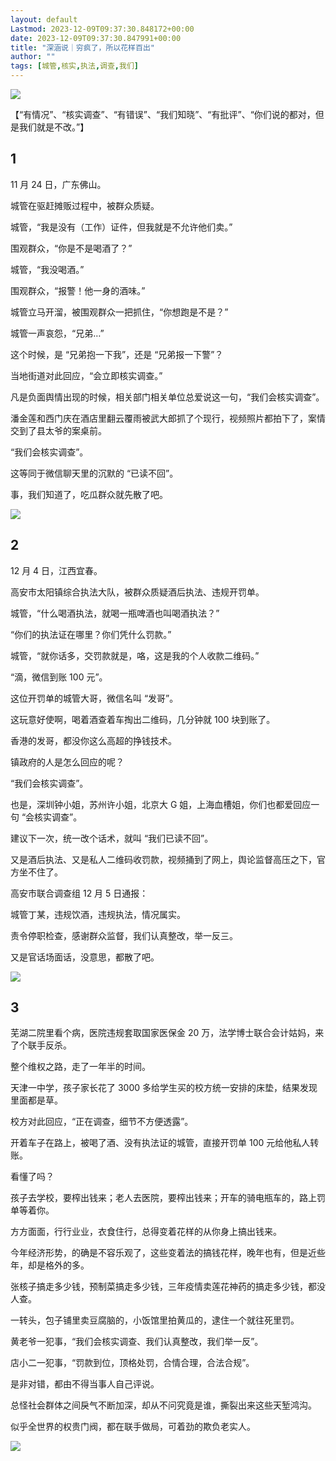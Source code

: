 ```yaml
---
layout: default
Lastmod: 2023-12-09T09:37:30.848172+00:00
date: 2023-12-09T09:37:30.847991+00:00
title: "深涵说｜穷疯了，所以花样百出"
author: ""
tags: [城管,核实,执法,调查,我们]
---
```


![](https://images.weserv.nl/?url=https%3A//chinadigitaltimes.net/chinese/files/2023/12/post-703014-65737c90a407b.)

【“有情况”、“核实调查”、“有错误”、“我们知晓”、“有批评”、“你们说的都对，但是我们就是不改。”】

1
-

11 月 24 日，广东佛山。

城管在驱赶摊贩过程中，被群众质疑。

城管，“我是没有（工作）证件，但我就是不允许他们卖。”

围观群众，“你是不是喝酒了？”

城管，“我没喝酒。”

围观群众，“报警！他一身的酒味。”

城管立马开溜，被围观群众一把抓住，“你想跑是不是？”

城管一声哀怨，“兄弟…”

这个时候，是 “兄弟抱一下我”，还是 “兄弟报一下警”？

当地街道对此回应，“会立即核实调查。”

凡是负面舆情出现的时候，相关部门相关单位总爱说这一句，“我们会核实调查”。

潘金莲和西门庆在酒店里翻云覆雨被武大郎抓了个现行，视频照片都拍下了，案情交到了县太爷的案桌前。

“我们会核实调查”。

这等同于微信聊天里的沉默的 “已读不回”。

事，我们知道了，吃瓜群众就先散了吧。

![](https://images.weserv.nl/?url=https%3A//chinadigitaltimes.net/chinese/files/2023/12/post-703014-65737c91ac8c7.)

2
-

12 月 4 日，江西宜春。

高安市太阳镇综合执法大队，被群众质疑酒后执法、违规开罚单。

城管，“什么喝酒执法，就喝一瓶啤酒也叫喝酒执法？”

“你们的执法证在哪里？你们凭什么罚款。”

城管，“就你话多，交罚款就是，咯，这是我的个人收款二维码。”

“滴，微信到账 100 元”。

这位开罚单的城管大哥，微信名叫 “发哥”。

这玩意好使啊，喝着酒查着车掏出二维码，几分钟就 100 块到账了。

香港的发哥，都没你这么高超的挣钱技术。

镇政府的人是怎么回应的呢？

“我们会核实调查”。

也是，深圳钟小姐，苏州许小姐，北京大 G 姐，上海血槽姐，你们也都爱回应一句 “会核实调查”。

建议下一次，统一改个话术，就叫 “我们已读不回”。

又是酒后执法、又是私人二维码收罚款，视频捅到了网上，舆论监督高压之下，官方坐不住了。

高安市联合调查组 12 月 5 日通报：

城管丁某，违规饮酒，违规执法，情况属实。

责令停职检查，感谢群众监督，我们认真整改，举一反三。

又是官话场面话，没意思，都散了吧。

![](https://images.weserv.nl/?url=https%3A//chinadigitaltimes.net/chinese/files/2023/12/post-703014-65737c93c4a3e.)

3
-

芜湖二院里看个病，医院违规套取国家医保金 20 万，法学博士联合会计姑妈，来了个联手反杀。

整个维权之路，走了一年半的时间。

天津一中学，孩子家长花了 3000 多给学生买的校方统一安排的床垫，结果发现里面都是草。

校方对此回应，“正在调查，细节不方便透露”。

开着车子在路上，被喝了酒、没有执法证的城管，直接开罚单 100 元给他私人转账。

看懂了吗？

孩子去学校，要榨出钱来；老人去医院，要榨出钱来；开车的骑电瓶车的，路上罚单等着你。

方方面面，行行业业，衣食住行，总得变着花样的从你身上搞出钱来。

今年经济形势，的确是不容乐观了，这些变着法的搞钱花样，晚年也有，但是近些年，却是格外的多。

张核子搞走多少钱，预制菜搞走多少钱，三年疫情卖莲花神药的搞走多少钱，都没人查。

一转头，包子铺里卖豆腐脑的，小饭馆里拍黄瓜的，逮住一个就往死里罚。

黄老爷一犯事，“我们会核实调查、我们认真整改，我们举一反”。

店小二一犯事，“罚款到位，顶格处罚，合情合理，合法合规”。

是非对错，都由不得当事人自己评说。

总怪社会群体之间戾气不断加深，却从不问究竟是谁，撕裂出来这些天堑鸿沟。

似乎全世界的权贵门阀，都在联手做局，可着劲的欺负老实人。

![](https://images.weserv.nl/?url=https%3A//chinadigitaltimes.net/chinese/files/2023/12/post-703014-65737c9464898.)

